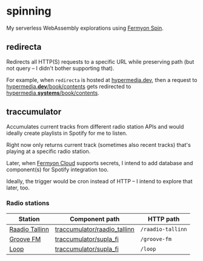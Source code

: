 # spinning

My serverless WebAssembly explorations using [Fermyon Spin](https://www.fermyon.com/spin).

## redirecta

Redirects all HTTP(S) requests to a specific URL while preserving path (but not query – I didn't bother supporting that).

For example, when `redirecta` is hosted at [hypermedia.dev](https://hypermedia.dev), then a request to
 [hypermedia.**dev**/book/contents](https://hypermedia.dev/book/contents) gets redirected to
[hypermedia.**systems**/book/contents](https://hypermedia.systems/book/contents).

## traccumulator

Accumulates current tracks from different radio station APIs and would ideally create playlists in Spotify for me to
listen.

Right now only returns current track (sometimes also recent tracks) that's playing at a specific radio station.

Later, when [Fermyon Cloud](https://www.fermyon.com/cloud) supports secrets, I intend to add database and component(s)
for Spotify integration too.

Ideally, the trigger would be cron instead of HTTP – I intend to explore that later, too.

### Radio stations

| Station                                         | Component path                                               | HTTP path         |
|-------------------------------------------------|--------------------------------------------------------------|-------------------|
| [Raadio Tallinn](https://raadiotallinn.err.ee/) | [traccumulator/raadio_tallinn](traccumulator/raadio_tallinn) | `/raadio-tallinn` |
| [Groove FM](https://www.supla.fi/groovefm)      | [traccumulator/supla_fi](traccumulator/supla_fi)             | `/groove-fm`      |
| [Loop](https://www.supla.fi/loop)               | [traccumulator/supla_fi](traccumulator/supla_fi)             | `/loop`           |
